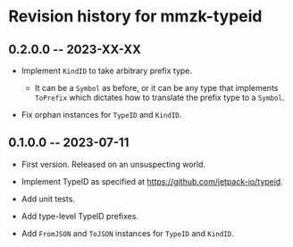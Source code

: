 # Revision history for mmzk-typeid


## 0.2.0.0 -- 2023-XX-XX

* Implement `KindID` to take arbitrary prefix type.
  * It can be a `Symbol` as before, or it can be any type that implements
    `ToPrefix` which dictates how to translate the prefix type to a `Symbol`.

* Fix orphan instances for `TypeID` and `KindID`.


## 0.1.0.0 -- 2023-07-11

* First version. Released on an unsuspecting world.

* Implement TypeID as specified at https://github.com/jetpack-io/typeid.

* Add unit tests.

* Add type-level TypeID prefixes.

* Add `FromJSON` and `ToJSON` instances for `TypeID` and `KindID`.
